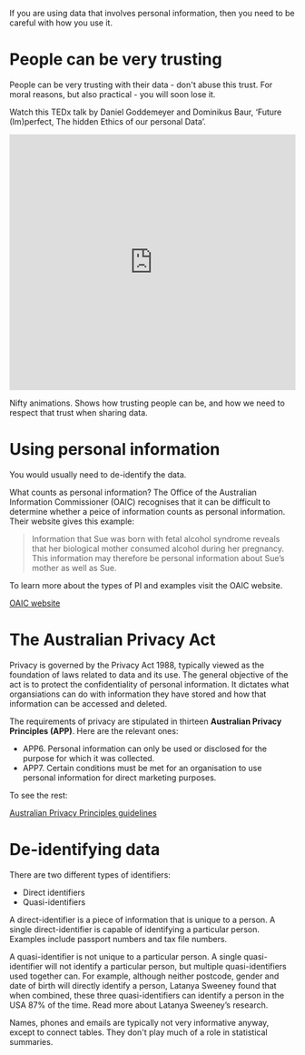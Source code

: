 If you are using data that involves personal information, then you need to be careful with how you use it.

# People can be very trusting

People can be very trusting with their data - don't abuse this trust. For moral reasons, but also practical - you will soon lose it.

Watch this TEDx talk by Daniel Goddemeyer and Dominikus Baur, ‘Future (Im)perfect, The hidden Ethics of our personal Data’.

<iframe width="100%" height="450" src="https://www.youtube.com/embed/MJeXyPFYVEY" title="YouTube video player" frameborder="0" allow="accelerometer; autoplay; clipboard-write; encrypted-media; gyroscope; picture-in-picture" allowfullscreen></iframe>

Nifty animations. Shows how trusting people can be, and how we need to respect that trust when sharing data.

# Using personal information

You would usually need to de-identify the data.

What counts as personal information? The Office of the Australian Information Commissioner (OAIC) recognises that it can be difficult to determine whether a peice of information counts as personal information. Their website gives this example:

> Information that Sue was born with fetal alcohol syndrome reveals that her biological mother consumed alcohol during her pregnancy. This information may therefore be personal information about Sue’s mother as well as Sue.

To learn more about the types of PI and examples visit the OAIC website.

[OAIC website](https://www.oaic.gov.au/)

# The Australian Privacy Act

Privacy is governed by the Privacy Act 1988, typically viewed as the foundation of laws related to data and its use. The general objective of the act is to protect the confidentiality of personal information. It dictates what organsiations can do with information they have stored and how that information can be accessed and deleted.

The requirements of privacy are stipulated in thirteen **Australian Privacy Principles (APP)**. Here are the relevant ones:

- APP6. Personal information can only be used or disclosed for the purpose for which it was collected.
- APP7. Certain conditions must be met for an organisation to use personal information for direct marketing purposes.

To see the rest:

[Australian Privacy Principles guidelines](https://www.oaic.gov.au/privacy/australian-privacy-principles-guidelines)

# De-identifying data

There are two different types of identifiers:

- Direct identifiers
- Quasi-identifiers

A direct-identifier is a piece of information that is unique to a person. A single direct-identifier is capable of identifying a particular person. Examples include passport numbers and tax file numbers.

A quasi-identifier is not unique to a particular person. A single quasi-identifier will not identify a particular person, but multiple quasi-identifiers used together can. For example, although neither postcode, gender and date of birth will directly identify a person, Latanya Sweeney found that when combined, these three quasi-identifiers can identify a person in the USA 87% of the time. Read more about Latanya Sweeney’s research.

Names, phones and emails are typically not very informative anyway, except to connect tables. They don't play much of a role in statistical summaries.